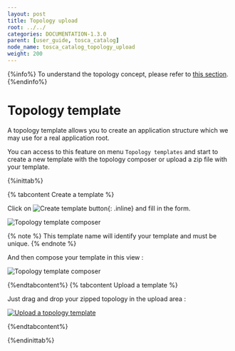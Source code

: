 ```yaml
---
layout: post
title: Topology upload
root: ../../
categories: DOCUMENTATION-1.3.0
parent: [user_guide, tosca_catalog]
node_name: tosca_catalog_topology_upload
weight: 200
---
```


{%info%}
To understand the topology concept, please refer to [this section](#/documentation/1.3.0/concepts/topologies.html).
{%endinfo%}

# Topology template

A topology template allows you to create an application structure which we may use
for a real application root.

You can access to this feature on menu `Topology templates` and start to create
a new template with the topology composer or upload a zip file with your template.

{%inittab%}

{% tabcontent Create a template %}

Click on ![Create template button](../../images/user_guide/user_guide_topology_template_new.png){: .inline} and fill in the form.

![Topology template composer](../../images/1.3.0/user_guide/catalog_new_topo_template.png)

{% note %}
This template name will identify your template and must be unique.
{% endnote %}

And then compose your template in this view :

![Topology template composer](../../images/user_guide/user_guide_topology_template_composer.png)

{%endtabcontent%}
{% tabcontent Upload a template %}

Just drag and drop your zipped topology in the upload area :

[![Upload a topology template](../../images/user_guide/user_guide_topology_template.png)](../../images/user_guide/user_guide_topology_template.png)

{%endtabcontent%}

{%endinittab%}
